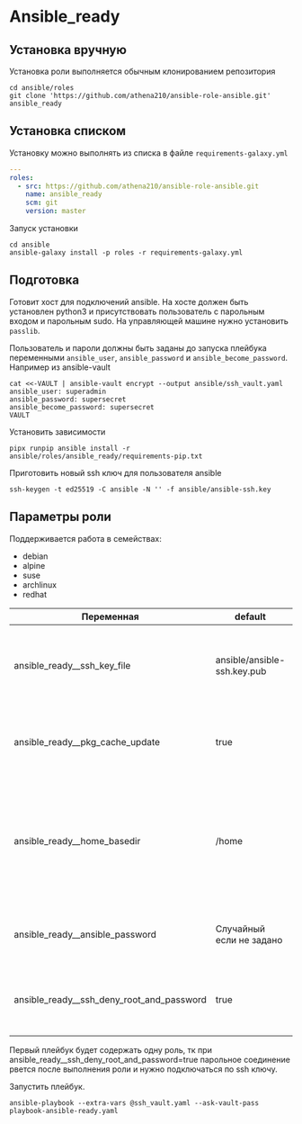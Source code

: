 # Ansible_ready

## Установка вручную

Установка роли выполняется обычным клонированием репозитория

```shell
cd ansible/roles
git clone 'https://github.com/athena210/ansible-role-ansible.git' ansible_ready
```

## Установка списком

Установку можно выполнять из списка в файле `requirements-galaxy.yml`

```yaml
---
roles:
  - src: https://github.com/athena210/ansible-role-ansible.git
    name: ansible_ready
    scm: git
    version: master
```

Запуск установки

```shell
cd ansible
ansible-galaxy install -p roles -r requirements-galaxy.yml
```

## Подготовка
Готовит хост для подключений ansible. На хосте должен быть установлен python3 и присутствовать пользователь с парольным входом и парольным sudo. На управляющей машине нужно установить `passlib`.

Пользователь и пароли должны быть заданы до запуска плейбука переменными `ansible_user`, `ansible_password` и `ansible_become_password`. Например из ansible-vault
``` shell
cat <<-VAULT | ansible-vault encrypt --output ansible/ssh_vault.yaml
ansible_user: superadmin
ansible_password: supersecret
ansible_become_password: supersecret
VAULT
```

Установить зависимости
``` shell
pipx runpip ansible install -r ansible/roles/ansible_ready/requirements-pip.txt
```

Приготовить новый ssh ключ для пользователя ansible
``` shell
ssh-keygen -t ed25519 -C ansible -N '' -f ansible/ansible-ssh.key
```

## Параметры роли

Поддерживается работа в семействах:
  - debian
  - alpine
  - suse
  - archlinux
  - redhat

|Переменная|default|Описание|
|-|-|-|
|ansible_ready__ssh_key_file|ansible/ansible-ssh.key.pub|Файл ключа, который будет добавлен на хост. Файл ищется в каталоге с плейбуком.|
|ansible_ready__pkg_cache_update|true|Сделать обновление кэша пакетов перед установкой python3 и pip3.|
|ansible_ready__home_basedir|/home|Каталог на хосте, где создаются домашние директории пользователей. Если хост создает в другом месте, то здесь надо изменить.|
|ansible_ready__ansible_password|Случайный если не задано|Пароль, который будет задан пользователю ansible.|
|ansible_ready__ssh_deny_root_and_password|true|Запретить вход по паролю и для root. Выполняет HUP sshd.|


Первый плейбук будет содержать одну роль, тк при ansible_ready__ssh_deny_root_and_password=true парольное соединение рвется после выполнения роли и нужно подключаться по ssh ключу.

Запустить плейбук.
``` shell
ansible-playbook --extra-vars @ssh_vault.yaml --ask-vault-pass playbook-ansible-ready.yaml
```
